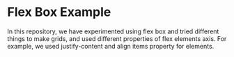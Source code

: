 # Flex Box Example

In this repository, we have experimented using flex box and tried different things to make grids, and used different properties of flex elements axis.
For example, we used justify-content and align items property for elements.

